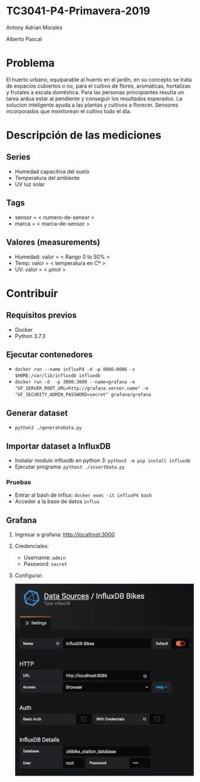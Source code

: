 # TC3041-P4-Primavera-2019

Antony Adrian Morales

Alberto Pascal

# Problema
El huerto urbano, equiparable al huerto en el jardín, en su concepto se trata de espacios cubiertos o no, para el cultivo de flores, aromáticas, hortalizas y frutales a escala doméstica. Para las personas principiantes resulta un tarea ardua estar al pendiente y conseguir los resultados esperados. La solucion inteligente ayuda a las plantas y cultivos a florecer. Sensores incorporados que monitorean el cultivo todo el día. 

# Descripción de las mediciones
## Series
- Humedad capacitiva del suelo
- Temperatura del ambiente
- UV luz solar

## Tags
- sensor = < numero-de-sensor >
- marca = < marca-de-sensor >

## Valores (measurements)
- Humedad: valor = < Rango 0 to 50% >
- Temp: valor = < temperatura en Cº >
- UV: valor = < μmol >

# Contribuir
## Requisitos previos
- Docker
- Python 3.7.3

## Ejecutar contenedores
- `docker run --name influxP4 -d -p 8086:8086 -v $HOME:/var/lib/influxdb influxdb`
- `docker run -d  -p 3000:3000 --name=grafana -e "GF_SERVER_ROOT_URL=http://grafana.server.name" -e "GF_SECURITY_ADMIN_PASSWORD=secret" grafana/grafana`

## Generar dataset
- `python3 ./generateData.py`

## Importar dataset a InfluxDB
- Instalar modulo influxdb en python 3: `python3 -m pip install influxdb`
- Ejecutar programa: `python3 ./insertData.py`

### Pruebas
- Entrar al bash de influx: `docker exec -it influxP4 bash`
- Acceder a la base de datos `influx`

## Grafana
1. Ingresar a grafana: [http://localhost:3000](http://localhost:3000)
2. Credenciales:
    - Username: `admin`
    - Password: `secret`
3. Configurar:

    ![](readmeFiles/grafanaConfig.png)